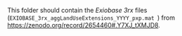 This folder should contain the *Exiobase 3rx* files (`EXIOBASE_3rx_aggLandUseExtensions_YYYY_pxp.mat
`) from https://zenodo.org/record/2654460#.Y7XJ_tXMJD8.